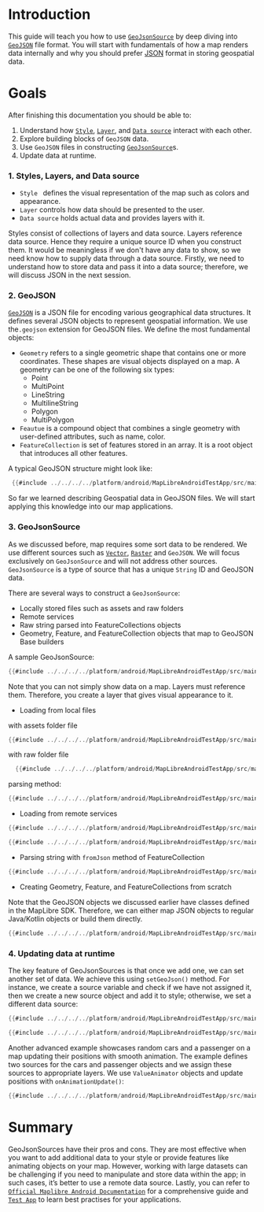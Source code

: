 # Introduction

This guide will teach you how to use [`GeoJsonSource`]("https://maplibre.org/maplibre-native/android/api/-map-libre%20-native%20-android/org.maplibre.android.style.sources/-geo-json-source/index.html") by deep diving into [`GeoJSON`]("https://geojson.org/") file format.
You will start with fundamentals of how a map renders data internally and why you should prefer [JSON]("https://en.wikipedia.org/wiki/JSON") format in storing geospatial data.

# Goals

After finishing  this documentation you should be able to:
1. Understand how [`Style`]("https://maplibre.org/maplibre-native/android/api/-map-libre%20-native%20-android/org.maplibre.android.maps/-style/index.html?query=open%20class%20Style"), [`Layer`]("https://maplibre.org/maplibre-native/android/api/-map-libre%20-native%20-android/org.maplibre.android.style.layers/-layer/index.html?query=abstract%20class%20Layer"), and [`Data source`]("https://maplibre.org/maplibre-native/android/api/-map-libre%20-native%20-android/org.maplibre.android.style.sources/-source/index.html?query=abstract%20class%20Source") interact with each other.
2. Explore building blocks of `GeoJSON` data.
3. Use `GeoJSON` files in constructing [`GeoJsonSource`]("https://maplibre.org/maplibre-native/android/api/-map-libre%20-native%20-android/org.maplibre.android.style.sources/-source/index.html?query=abstract%20class%20Source")s.
4. Update data at runtime.

### 1. Styles, Layers, and Data source

- `Style ` defines the visual representation of the map such as colors and appearance.
- `Layer` controls how data should be presented to the user.
- `Data source`  holds actual data and provides layers with it.

Styles consist of collections of layers and data source. Layers reference data source. Hence they require a unique source ID when you construct them.
It would be meaningless if we don't have any data to show, so we need know how to supply data through a data source.
Firstly, we need to understand how to store data and pass it into a data source; therefore, we will discuss JSON in the next session.

### 2. GeoJSON 

[`GeoJSON`]("https://geojson.org/") is a JSON file for encoding various geographical data structures.
It defines several JSON objects to represent geospatial information. We use the`.geojson` extension for GeoJSON files.
We define the most fundamental objects:
- `Geometry` refers to a single geometric shape that contains one or more coordinates. These shapes are visual objects displayed on a map. A geometry can be one of the following six types:
  - Point
  - MultiPoint
  - LineString
  - MultilineString
  - Polygon
  - MultiPolygon
- `Feautue` is a compound object that combines a single geometry with user-defined attributes, such as name, color.
- `FeatureCollection` is set of features stored in an array. It is a root object that introduces all other features.

A typical GeoJSON structure might look like:
```kotlin
 {{#include ../../../../platform/android/MapLibreAndroidTestApp/src/main/java/org/maplibre/android/testapp/activity/turf/MapSnapshotterWithinExpression.kt:buffer_line}}
```
So far we learned describing Geospatial data in GeoJSON files. We will start applying this knowledge into our map applications. 

### 3. GeoJsonSource

As we discussed before, map requires some sort data to be rendered. We use different sources such as [`Vector`]("https://maplibre.org/maplibre-native/android/api/-map-libre%20-native%20-android/org.maplibre.android.style.sources/-vector-source/index.html?query=class%20VectorSource%20:%20Source"), [`Raster`]("https://maplibre.org/maplibre-native/android/api/-map-libre%20-native%20-android/org.maplibre.android.style.sources/-raster-source/index.html?query=class%20RasterSource%20:%20Source") and `GeoJSON`.
We will focus exclusively on `GeoJsonSource` and will not address other sources.
`GeoJsonSource` is a type of source that has a unique `String` ID and GeoJSON data.

There are several ways to construct a `GeoJsonSource`:
- Locally stored files such as assets and raw folders
- Remote services 
- Raw string  parsed into FeatureCollections objects
- Geometry, Feature, and FeatureCollection objects that map to GeoJSON Base builders

A sample GeoJsonSource:
```kotlin
{{#include ../../../../platform/android/MapLibreAndroidTestApp/src/main/java/org/maplibre/android/testapp/activity/style/CollectionUpdateOnStyleChange.kt:geojson}}
```

Note that you can not simply show data on a map. Layers must reference them.
Therefore, you create a layer that gives visual appearance to it.

- Loading from local files

with assets folder file
```kotlin
{{#include ../../../../platform/android/MapLibreAndroidTestApp/src/main/java/org/maplibre/android/testapp/activity/style/NoStyleActivity.kt:setup}}
```
with raw folder file
```kotlin
  {{#include ../../../../platform/android/MapLibreAndroidTestApp/src/main/java/org/maplibre/android/testapp/activity/style/RuntimeStyleActivity.kt:source}}
```
parsing method:
```kotlin
{{#include ../../../../platform/android/MapLibreAndroidTestApp/src/main/java/org/maplibre/android/testapp/utils/ResourceUtils.kt:read_raw}}
```
- Loading from remote services
```kotlin
{{#include ../../../../platform/android/MapLibreAndroidTestApp/src/main/java/org/maplibre/android/testapp/activity/style/HeatmapLayerActivity.kt:create_earthquake}}
```
```kotlin
{{#include ../../../../platform/android/MapLibreAndroidTestApp/src/main/java/org/maplibre/android/testapp/activity/style/HeatmapLayerActivity.kt:constants}}
```
- Parsing string with `fromJson` method of FeatureCollection
```kotlin
{{#include ../../../../platform/android/MapLibreAndroidTestApp/src/main/java/org/maplibre/android/testapp/activity/turf/MapSnapshotterWithinExpression.kt:buffer_line}}
```
- Creating Geometry, Feature, and FeatureCollections from scratch

Note that the GeoJSON objects we discussed earlier have classes defined in the MapLibre SDK. 
Therefore, we can either map JSON objects to regular Java/Kotlin objects or build them directly.
```kotlin
{{#include ../../../../platform/android/MapLibreAndroidTestApp/src/main/java/org/maplibre/android/testapp/activity/feature/QuerySourceFeaturesActivity.kt:json_object}}
```

### 4. Updating data at runtime

The key feature of GeoJsonSources is that once we add one, we can set another set of data.
We achieve this using `setGeoJson()` method. For instance, we create a source variable and check if we have not assigned it, then we create a new source object and add it to style; otherwise, we set a different data source:
```kotlin
{{#include ../../../../platform/android/MapLibreAndroidTestApp/src/main/java/org/maplibre/android/testapp/activity/style/ZoomFunctionSymbolLayerActivity.kt:createFeatureCollection}}
```

```kotlin
{{#include ../../../../platform/android/MapLibreAndroidTestApp/src/main/java/org/maplibre/android/testapp/activity/style/ZoomFunctionSymbolLayerActivity.kt:updateSource}}
```


Another advanced example showcases random cars and a passenger on a map updating their positions with smooth animation. 
The example defines two sources for the cars and passenger objects and we assign these sources to appropriate layers. 
We use `ValueAnimator` objects and update positions with `onAnimationUpdate()`:

```kotlin
{{#include ../../../../platform/android/MapLibreAndroidTestApp/src/main/java/org/maplibre/android/testapp/activity/style/AnimatedSymbolLayerActivity.kt}}
```

# Summary

GeoJsonSources have their pros and cons. They are most effective when you want to add additional data to your style or provide features like animating objects on your map. 
However, working with large datasets can be challenging if you need to manipulate and store data within the app; in such cases, it’s better to use a remote data source.
Lastly, you can refer to [`Official Maplibre Android Documentation`]("https://maplibre.org/maplibre-native/android/api/index.html") for a comprehensive guide and  [`Test App`]("https://github.com/maplibre/maplibre-native/tree/main/platform/android/MapLibreAndroidTestApp") to learn best practises for your applications.